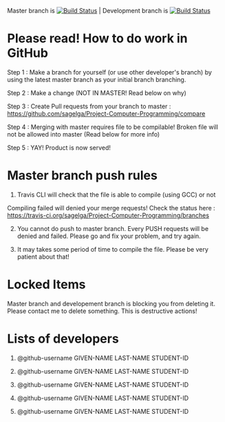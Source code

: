 Master branch is
[![Build Status](https://travis-ci.org/sagelga/Project-Computer-Programming.svg?branch=master)](https://travis-ci.org/sagelga/Project-Computer-Programming) | 
Development branch is 
[![Build Status](https://travis-ci.org/sagelga/Project-Computer-Programming.svg?branch=development)](https://travis-ci.org/sagelga/Project-Computer-Programming)

# Please read! How to do work in GitHub

Step 1 : Make a branch for yourself (or use other developer's branch) by using the latest master branch as your initial branch branching.

Step 2 : Make a change (NOT IN MASTER! Read below on why)

Step 3 : Create Pull requests from your branch to master : 
https://github.com/sagelga/Project-Computer-Programming/compare

Step 4 : Merging with master requires file to be compilable! Broken file will not be allowed into master (Read below for more info)

Step 5 : YAY! Product is now served!

# Master branch push rules
1) Travis CLI will check that the file is able to compile (using GCC) or not

Compiling failed will denied your merge requests! 
Check the status here : https://travis-ci.org/sagelga/Project-Computer-Programming/branches

2) You cannot do push to master branch. Every PUSH requests will be denied and failed. Please go and fix your problem, and try again.

3) It may takes some period of time to compile the file. Please be very patient about that!

# Locked Items
Master branch and developement branch is blocking you from deleting it. 
Please contact me to delete something. This is destructive actions!

# Lists of developers
1) @github-username GIVEN-NAME LAST-NAME STUDENT-ID

2) @github-username GIVEN-NAME LAST-NAME STUDENT-ID

3) @github-username GIVEN-NAME LAST-NAME STUDENT-ID

4) @github-username GIVEN-NAME LAST-NAME STUDENT-ID

5) @github-username GIVEN-NAME LAST-NAME STUDENT-ID
